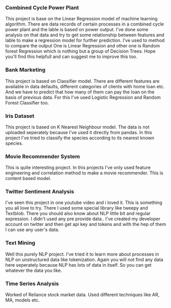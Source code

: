 ### Combined Cycle Power Plant
This project is base on the Linear Regression model of machine learning algorithm.
There are data records of certain processes in a combined cycle power plant and the lable is based on power output.
I've done some analysis on that data and try to get some relationship between features and lable to make a regression model for further prediction.
I've used to method to compare the output
One is Linear Regression and other one is Random forest Regression which is nothing but a group of Decision Trees.
Hope you'll find this helpfull and can suggest me to improve this too.

### Bank Marketing
This project is based on Classifier model.
There are different features are available in data defaults, different categories of clients with home loan etc.
And we have to predict that how many of them can pay the loan on the basis of previous data.
For this I've used Logistic Regression and Random Forest Classifier too.

### Iris Dataset
This project is based on K Nearest Neighbour model.
The data is not uploaded seperately because I've used it directly from pandas.
In this project I've tried to classify the species according to its nearest known species.

### Movie Recommender System
This is quite interesting project.
In this projects I've only used feature engineering and correlation method to make a movie recommender.
This is content based model.

### Twitter Sentiment Analysis
I've seen this project in one youtube video and i loved it.
This is something you all love to try.
There I used some special library like tweepy and Textblob.
There you should also know about NLP little bit and regular expression.
I didn't used any pre provide data..
I've created my developer account on twitter and then get api key and tokens and with the hep of them I can use any user's data.

### Text Mining
Well this purely NLP project.
I've tried it to learn more about processes in NLP on unstructured data like tokenization.
Again you will not find any data here seperately because NLP has lots of data in itself.
So you can get whatever the data you like.

### Time Series Analysis
Worked of Reliance stock market data.
Used different techniques like AR, MA, models etc.

